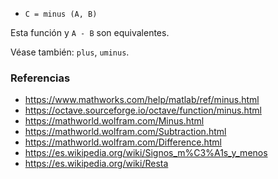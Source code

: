 - `C = minus (A, B)`

Esta función y `A - B` son equivalentes.

Véase también: `plus`, `uminus`.

### Referencias

- https://www.mathworks.com/help/matlab/ref/minus.html
- https://octave.sourceforge.io/octave/function/minus.html
- https://mathworld.wolfram.com/Minus.html
- https://mathworld.wolfram.com/Subtraction.html
- https://mathworld.wolfram.com/Difference.html
- https://es.wikipedia.org/wiki/Signos_m%C3%A1s_y_menos
- https://es.wikipedia.org/wiki/Resta
